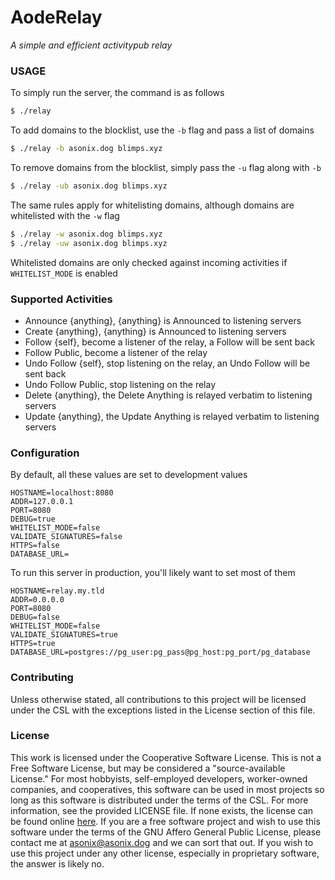 # AodeRelay
_A simple and efficient activitypub relay_

### USAGE
To simply run the server, the command is as follows
```bash
$ ./relay
```

To add domains to the blocklist, use the `-b` flag and pass a list of domains
```bash
$ ./relay -b asonix.dog blimps.xyz
```
To remove domains from the blocklist, simply pass the `-u` flag along with `-b`
```bash
$ ./relay -ub asonix.dog blimps.xyz
```
The same rules apply for whitelisting domains, although domains are whitelisted with the `-w` flag
```bash
$ ./relay -w asonix.dog blimps.xyz
$ ./relay -uw asonix.dog blimps.xyz
```

Whitelisted domains are only checked against incoming activities if `WHITELIST_MODE` is enabled

### Supported Activities
- Announce {anything}, {anything} is Announced to listening servers
- Create {anything}, {anything} is Announced to listening servers
- Follow {self}, become a listener of the relay, a Follow will be sent back
- Follow Public, become a listener of the relay
- Undo Follow {self}, stop listening on the relay, an Undo Follow will be sent back
- Undo Follow Public, stop listening on the relay
- Delete {anything}, the Delete Anything is relayed verbatim to listening servers
- Update {anything}, the Update Anything is relayed verbatim to listening servers

### Configuration
By default, all these values are set to development values
```env
HOSTNAME=localhost:8080
ADDR=127.0.0.1
PORT=8080
DEBUG=true
WHITELIST_MODE=false
VALIDATE_SIGNATURES=false
HTTPS=false
DATABASE_URL=
```
To run this server in production, you'll likely want to set most of them
```env
HOSTNAME=relay.my.tld
ADDR=0.0.0.0
PORT=8080
DEBUG=false
WHITELIST_MODE=false
VALIDATE_SIGNATURES=true
HTTPS=true
DATABASE_URL=postgres://pg_user:pg_pass@pg_host:pg_port/pg_database
```

### Contributing
Unless otherwise stated, all contributions to this project will be licensed under the CSL with
the exceptions listed in the License section of this file.

### License
This work is licensed under the Cooperative Software License. This is not a Free Software
License, but may be considered a "source-available License." For most hobbyists, self-employed
developers, worker-owned companies, and cooperatives, this software can be used in most
projects so long as this software is distributed under the terms of the CSL. For more
information, see the provided LICENSE file. If none exists, the license can be found online
[here](https://lynnesbian.space/csl/). If you are a free software project and wish to use this
software under the terms of the GNU Affero General Public License, please contact me at
[asonix@asonix.dog](mailto:asonix@asonix.dog) and we can sort that out. If you wish to use this
project under any other license, especially in proprietary software, the answer is likely no.
